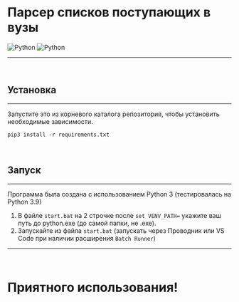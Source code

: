 # Парсер списков поступающих в вузы

![Python](https://img.shields.io/badge/Python-3.9-orange)
![Python](https://img.shields.io/badge/Batch-blue)

___

<br/>

## Установка
___
Запустите это из корневого каталога 
репозитория, чтобы установить необходимые зависимости.
```
pip3 install -r requirements.txt
```
<br/>

## Запуск
___
Программа была создана с использованием Python 3 
(тестировалась на Python 3.9) 
1) В файле `start.bat` на 2 строчке после `set VENV_PATH=` укажите ваш путь до python.exe (до самой папки, не .exe).
2) Запускайте из файла `start.bat` (запускать через Проводник или VS Code при наличии расширения `Batch Runner`)
___

<br/>

# Приятного использования!
